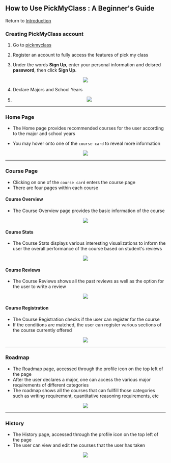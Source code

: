 ## How to Use PickMyClass : A Beginner's Guide
Return to [Introduction](/index.md)

### Creating PickMyClass account
 1. Go to [pickmyclass](https://www.pickmyclass.com/)
  
 2. Register an account to fully access the features of pick my class

 3. Under the words **Sign Up**, enter your personal information and deisred **password**, then click **Sign Up**. 
<div align="center"><img src="https://user-images.githubusercontent.com/33532467/164288542-4fe168bf-f5ff-41f3-80af-90a1a207780c.png"></div>

 4. Declare Majors and School Years 
 
 5. <div align="center"><img src="https://user-images.githubusercontent.com/33532467/164291287-09630821-7b8a-4265-a2e9-13f8857f73b5.png"></div>

---
### Home Page
 - The Home page provides recommended courses for the user according to the major and school years

 - You may hover onto one of the `course card` to reveal more information
 
 <div align="center"><img src="https://user-images.githubusercontent.com/33532467/164290608-7a8abe52-ec5a-4fb6-8fd2-6358c33ea189.png"></div>


---

### Course Page
- Clicking on one of the `course card` enters the course page
- There are four pages within each course

#### Course Overview

- The Course Overview page provides the basic information of the course 

 <div align="center"><img src="https://user-images.githubusercontent.com/33532467/164291896-199a5d9b-95ee-4eb9-992c-8da59e4f88da.png"></div>

#### Course Stats

- The Course Stats displays various interesting visualizations to inform the user the overall performance of the course based on student's reviews
 <div align="center"><img src="https://user-images.githubusercontent.com/33532467/164292295-c1fbaa0a-4b5b-4569-b6e5-8e28ad2d7fa0.png"></div>


#### Course Reviews 

- The Course Reviews shows all the past reviews as well as the option for the user to write a review
 <div align="center"><img src="https://user-images.githubusercontent.com/33532467/164292431-82a7bbe9-e795-45f7-bef9-e128d719203f.png"></div>


#### Course Registration 

- The Course Registration checks if the user can register for the course
- If the conditions are matched, the user can register various sections of the course currently offered
 
 <div align="center"><img src="https://user-images.githubusercontent.com/33532467/164292615-a31ee439-aaba-4619-86b2-dc1ccc102f0f.png"></div>



--- 
### Roadmap

- The Roadmap page, accessed through the profile icon on the top left of the page
- After the user declares a major, one can access the various major requirements of different categories 
- The roadmap shows all the courses that can fullfill those categories such as writing requirement, quantitative reasoning requirements, etc 
 
 <div align="center"><img src="https://user-images.githubusercontent.com/33532467/164315557-4926c7f5-4c47-421f-9c15-ba4cd3ec6d01.png"></div>


--- 
### History

- The History page, accessed through the profile icon on the top left of the page
- The user can view and edit the courses that the user has taken
<div align="center"><img src="https://user-images.githubusercontent.com/33532467/164315108-d21ac2af-8df7-41f7-9f1f-0113aa4f745e.png"></div>
